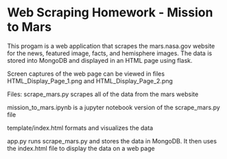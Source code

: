 # Web Scraping Homework - Mission to Mars

This progam is a web application that scrapes the mars.nasa.gov website for the news, featured image, facts, and hemisphere images.  The data is stored into MongoDB and displayed in an HTML page using flask.

Screen captures of the web page can be viewed in files HTML_Display_Page_1.png and HTML_Display_Page_2.png

Files:
scrape_mars.py scrapes all of the data from the mars website

mission_to_mars.ipynb is a jupyter notebook version of the scrape_mars.py file

template/index.html formats and visualizes the data

app.py runs scrape_mars.py and stores the data in MongoDB.  It then uses the index.html file to display the data on a web page

